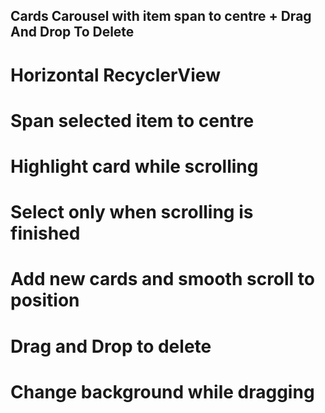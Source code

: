 ## Cards Carousel with item span to centre + Drag And Drop To Delete

# Horizontal RecyclerView
# Span selected item to centre
# Highlight card while scrolling
# Select only when scrolling is finished
# Add new cards and smooth scroll to position

# Drag and Drop to delete
# Change background while dragging
